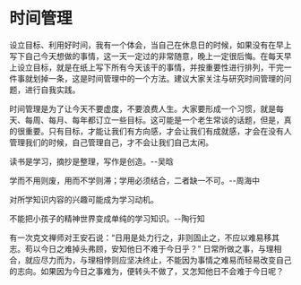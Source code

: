 # 时间管理 #

设立目标、利用好时间，我有一个体会，当自己在休息日的时候，如果没有在早上写下自己今天想做的事情，这一天一定过的非常随意，晚上一定很后悔。在每天早上设立目标，就是在纸上写下所有今天该干的事情，并按重要性进行排列，干完一件事就划掉一条，这是时间管理中的一个方法。建议大家关注与研究时间管理的问题，进行自我实践。

时间管理是为了让今天不要虚度，不要浪费人生。大家要形成一个习惯，就是每天、每周、每月、每年都订立一些目标。这可能是一个老生常谈的话题，但是，真的很重要。只有目标，才能让我们有方向感，才会让我们有成就感，才会在没有人管理我们的时候，自己管理自己，才不会让我们自己太闲。

读书是学习，摘抄是整理，写作是创造。--吴晗

学而不用则废，用而不学则滞；学用必须结合，二者缺一不可。--周海中

对所学知识内容的兴趣可能成为学习动机。

不能把小孩子的精神世界变成单纯的学习知识。--陶行知

有一次克文禅师对王安石说：“日用是处力行之，非则固止之，不应以难易移其志。苟以今日之难掉头弗顾，安知他日不难于今日乎？” 日常所做之事，与理相合，就应尽力而为，与理相悖则应坚决终止，不能因为事情之难易而轻易改变自己的志向。如果因为今日之事难为，便转头不做了，又怎知他日不会难于今日呢？



